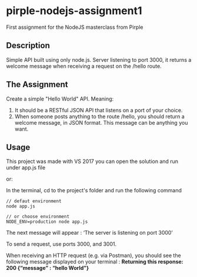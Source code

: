 ﻿# pirple-nodejs-assignment1

First assignment for the NodeJS masterclass from Pirple

## Description

Simple API built using only node.js. Server listening to port 3000, it returns a welcome message when receiving a request on the /hello route.

## The Assignment

Create a simple "Hello World" API. Meaning:

1. It should be a RESTful JSON API that listens on a port of your choice.
2. When someone posts anything to the route /hello, you should return a welcome message, in JSON format. This message can be anything you want.

## Usage
This project was made with VS 2017 you can open the solution and run under app.js file

or:
 
In the terminal, cd to the project's folder and run the following command

```
// defaut environment
node app.js

// or choose environment
NODE_ENV=production node app.js
```

The next message will appear : ‘The server is listening on port 3000’

To send a request, use ports 3000, and 3001.

When receiving an HTTP request \(e.g. via Postman\), you should see the following message displayed on your terminal : **Returning this response: 200 {“message” : “hello World”}**

